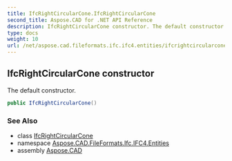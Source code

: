 ```yaml
---
title: IfcRightCircularCone.IfcRightCircularCone
second_title: Aspose.CAD for .NET API Reference
description: IfcRightCircularCone constructor. The default constructor
type: docs
weight: 10
url: /net/aspose.cad.fileformats.ifc.ifc4.entities/ifcrightcircularcone/ifcrightcircularcone/
---
```

## IfcRightCircularCone constructor

The default constructor.

```csharp
public IfcRightCircularCone()
```

### See Also

* class [IfcRightCircularCone](../)
* namespace [Aspose.CAD.FileFormats.Ifc.IFC4.Entities](../../ifcrightcircularcone/)
* assembly [Aspose.CAD](../../../)


